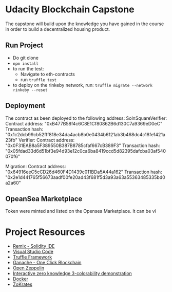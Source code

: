 # Udacity Blockchain Capstone

The capstone will build upon the knowledge you have gained in the course in order to build a decentralized housing product. 

## Run Project
- Do git clone <url>
- `npm install`
-  to run the test: 
    - Navigate to eth-contracts
    - run `truffle test`
- to deploy on the rinkeby network, run:
        `truffle migrate --network rinkeby --reset`
## Deployment 
The contract as been deployed to the following address:
SolnSquareVerifier:  Contract address: "0xB477B58f4c6C8E1Cf80862B6d130C7a9369eD0eC"
                    Transaction hash: "0x1c2dcb99cb52fff818e34da4acb8b0e0434b6121ab3b468dc4c18fe1421a23fb"
Verifier: Contract address: "0x0F31EAB8a5F389550B387B8785cfaf667cB389F3"
          Transaction hash: "0x05fdad33d6d51bf3e94d93e12c0ca6ba8419ccd5d82395dafcba03af540070f6"

Migration: Contract address: "0x64916eeC5cCD26d460F4D1439c011BDa5A44a162"
           Transaction hash:
           "0x2e1d441765f56673aadf00fe20ad43f681f5d3a93a63a55363485335bd0a2a60"

## OpeanSea Marketplace
Token were minted and listed on the Opensea Marketplace. It can be vi

# Project Resources

* [Remix - Solidity IDE](https://remix.ethereum.org/)
* [Visual Studio Code](https://code.visualstudio.com/)
* [Truffle Framework](https://truffleframework.com/)
* [Ganache - One Click Blockchain](https://truffleframework.com/ganache)
* [Open Zeppelin ](https://openzeppelin.org/)
* [Interactive zero knowledge 3-colorability demonstration](http://web.mit.edu/~ezyang/Public/graph/svg.html)
* [Docker](https://docs.docker.com/install/)
* [ZoKrates](https://github.com/Zokrates/ZoKrates)
